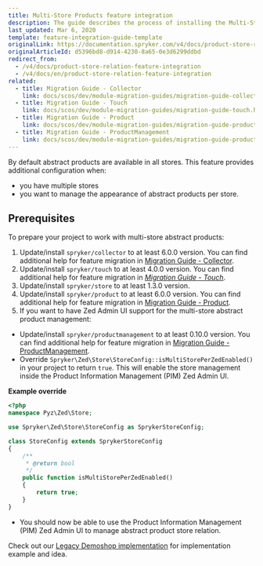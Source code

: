 ```yaml
---
title: Multi-Store Products feature integration
description: The guide describes the process of installing the Multi-Store Products into your project.
last_updated: Mar 6, 2020
template: feature-integration-guide-template
originalLink: https://documentation.spryker.com/v4/docs/product-store-relation-feature-integration
originalArticleId: d5396bd8-d914-4230-8a65-0e3d6299ddbd
redirect_from:
  - /v4/docs/product-store-relation-feature-integration
  - /v4/docs/en/product-store-relation-feature-integration
related:
  - title: Migration Guide - Collector
    link: docs/scos/dev/module-migration-guides/migration-guide-collector.html
  - title: Migration Guide - Touch
    link: docs/scos/dev/module-migration-guides/migration-guide-touch.html
  - title: Migration Guide - Product
    link: docs/scos/dev/module-migration-guides/migration-guide-product.html
  - title: Migration Guide - ProductManagement
    link: docs/scos/dev/module-migration-guides/migration-guide-productmanagement.html
---
```


By default abstract products are available in all stores. This feature provides additional configuration when:

* you have multiple stores
* you want to manage the appearance of abstract products per store.

## Prerequisites
To prepare your project to work with multi-store abstract products:

1. Update/install `spryker/collector` to at least 6.0.0 version. You can find additional help for feature migration in [Migration Guide - Collector](/docs/scos/dev/module-migration-guides/migration-guide-collector.html).
2. Update/install `spryker/touch` to at least 4.0.0 version. You can find additional help for feature migration in [_Migration Guide - Touch_](/docs/scos/dev/module-migration-guides/migration-guide-touch.html).
3. Update/install `spryker/store` to at least 1.3.0 version.
4. Update/install `spryker/product` to at least 6.0.0 version. You can find additional help for feature migration in [Migration Guide - Product](/docs/scos/dev/module-migration-guides/migration-guide-product.html).
5. If you want to have Zed Admin UI support for the multi-store abstract product management:
* Update/install `spryker/productmanagement` to at least 0.10.0 version. You can find additional help for feature migration in [Migration Guide - ProductManagement](/docs/scos/dev/module-migration-guides/migration-guide-productmanagement.html).
* Override `Spryker\Zed\Store\StoreConfig::isMultiStorePerZedEnabled()` in your project to return `true`. This will enable the store management inside the Product Information Management (PIM) Zed Admin UI.

**Example override**


```php
<?php
namespace Pyz\Zed\Store;

use Spryker\Zed\Store\StoreConfig as SprykerStoreConfig;

class StoreConfig extends SprykerStoreConfig
{
    /**
     * @return bool
     */
    public function isMultiStorePerZedEnabled()
    {
        return true;
    }
}
```

* You should now be able to use the Product Information Management (PIM) Zed Admin UI to manage abstract product store relation.

Check out our [Legacy Demoshop implementation](https://github.com/spryker/demoshop) for implementation example and idea.
 
